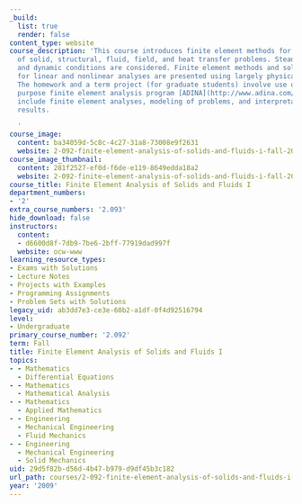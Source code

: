 ```yaml
---
_build:
  list: true
  render: false
content_type: website
course_description: 'This course introduces finite element methods for the analysis
  of solid, structural, fluid, field, and heat transfer problems. Steady-state, transient,
  and dynamic conditions are considered. Finite element methods and solution procedures
  for linear and nonlinear analyses are presented using largely physical arguments.
  The homework and a term project (for graduate students) involve use of the general
  purpose finite element analysis program [ADINA](http://www.adina.com/). Applications
  include finite element analyses, modeling of problems, and interpretation of numerical
  results.

  '
course_image:
  content: ba34059d-5c8c-4c27-31a8-73008e9f2631
  website: 2-092-finite-element-analysis-of-solids-and-fluids-i-fall-2009
course_image_thumbnail:
  content: 281f2527-ef0d-f6de-e119-8649edda18a2
  website: 2-092-finite-element-analysis-of-solids-and-fluids-i-fall-2009
course_title: Finite Element Analysis of Solids and Fluids I
department_numbers:
- '2'
extra_course_numbers: '2.093'
hide_download: false
instructors:
  content:
  - d6600d8f-7db9-7be6-2bff-77919dad997f
  website: ocw-www
learning_resource_types:
- Exams with Solutions
- Lecture Notes
- Projects with Examples
- Programming Assignments
- Problem Sets with Solutions
legacy_uid: ab3dd7e3-ce3e-60b2-a1df-0f4d92516794
level:
- Undergraduate
primary_course_number: '2.092'
term: Fall
title: Finite Element Analysis of Solids and Fluids I
topics:
- - Mathematics
  - Differential Equations
- - Mathematics
  - Mathematical Analysis
- - Mathematics
  - Applied Mathematics
- - Engineering
  - Mechanical Engineering
  - Fluid Mechanics
- - Engineering
  - Mechanical Engineering
  - Solid Mechanics
uid: 29d5f82b-d56d-4b47-b979-d9df45b3c182
url_path: courses/2-092-finite-element-analysis-of-solids-and-fluids-i-fall-2009
year: '2009'
---
```


